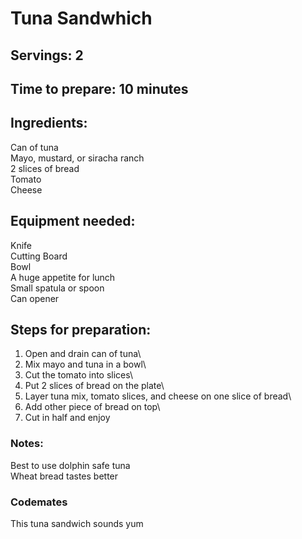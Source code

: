 # Tuna Sandwhich

## Servings: 2

## Time to prepare: 10 minutes 

## Ingredients:
Can of tuna\
Mayo, mustard, or siracha ranch\
2 slices of bread\
Tomato\
Cheese

## Equipment needed:
Knife\
Cutting Board\
Bowl\
A huge appetite for lunch\
Small spatula or spoon\
Can opener


## Steps for preparation:
1. Open and drain can of tuna\
2. Mix mayo and tuna in a bowl\
3. Cut the tomato into slices\
4. Put 2 slices of bread on the plate\
5. Layer tuna mix, tomato slices, and cheese on one slice of bread\
6. Add other piece of bread on top\
7. Cut in half and enjoy

### Notes:
Best to use dolphin safe tuna\
Wheat bread tastes better

### Codemates #
This tuna sandwich sounds yum
